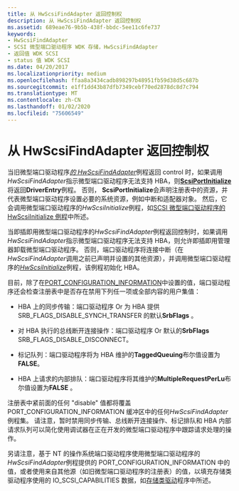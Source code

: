 ```yaml
---
title: 从 HwScsiFindAdapter 返回控制权
description: 从 HwScsiFindAdapter 返回控制权
ms.assetid: 689eae76-9b5b-438f-bbdc-5ee11c6fe737
keywords:
- HwScsiFindAdapter
- SCSI 微型端口驱动程序 WDK 存储，HwScsiFindAdapter
- 返回值 WDK SCSI
- status 值 WDK SCSI
ms.date: 04/20/2017
ms.localizationpriority: medium
ms.openlocfilehash: ffaa8a3434cadb898297b48951fb59d38d5c687b
ms.sourcegitcommit: e1ff1dd43b87dfb7349cebf70ed2878dc8d7c794
ms.translationtype: MT
ms.contentlocale: zh-CN
ms.lasthandoff: 01/02/2020
ms.locfileid: "75606549"
---
```

# <a name="returning-control-from-hwscsifindadapter"></a>从 HwScsiFindAdapter 返回控制权

当旧微型端口驱动程序[*的 HwScsiFindAdapter*](https://docs.microsoft.com/previous-versions/windows/hardware/drivers/ff557300(v=vs.85))例程返回 control 时，如果调用*HwScsiFindAdapter*指示微型端口驱动程序无法支持 HBA，则[**ScsiPortInitialize**](https://docs.microsoft.com/windows-hardware/drivers/ddi/srb/nf-srb-scsiportinitialize)将返回**DriverEntry**例程。 否则， **ScsiPortInitialize**会声明注册表中的资源，并代表微型端口驱动程序设置必要的系统资源，例如中断和适配器对象。 然后，它会调用微型端口驱动程序的*HwScsiInitialize*例程，如[SCSI 微型端口驱动程序的 HwScsiInitialize 例程](scsi-miniport-driver-s-hwscsiinitialize-routine.md)中所述。

当即插即用微型端口驱动程序的*HwScsiFindAdapter*例程返回控制时，如果调用*HwScsiFindAdapter*指示微型端口驱动程序无法支持 HBA，则允许即插即用管理器卸载微型端口驱动程序。 否则，端口驱动程序将连接中断（在*HwScsiFindAdapter*调用之前已声明并设置的其他资源），并调用微型端口驱动程序的[*HwScsiInitialize*](https://docs.microsoft.com/previous-versions/windows/hardware/drivers/ff557302(v=vs.85))例程，该例程初始化 HBA。

目前，除了在[PORT_CONFIGURATION_INFORMATION](https://docs.microsoft.com/windows-hardware/drivers/ddi/srb/ns-srb-_port_configuration_information)中设置的值，端口驱动程序还会检查注册表中是否存在禁用下列任一项或全部内容的用户集值：

- HBA 上的同步传输：端口驱动程序 Or 为 HBA 提供 SRB_FLAGS_DISABLE_SYNCH_TRANSFER 的默认**SrbFlags** 。

- 对 HBA 执行的总线断开连接操作：端口驱动程序 Or 默认的**SrbFlags** SRB_FLAGS_DISABLE_DISCONNECT。

- 标记队列：端口驱动程序将为 HBA 维护的**TaggedQueuing**布尔值设置为**FALSE**。

- HBA 上请求的内部排队：端口驱动程序将其维护的**MultipleRequestPerLu**布尔值设置为**FALSE** 。

注册表中紧前面的任何 "disable" 值都将覆盖 PORT_CONFIGURATION_INFORMATION 缓冲区中的任何*HwScsiFindAdapter*例程集。 请注意，暂时禁用同步传输、总线断开连接操作、标记排队和 HBA 内部请求队列可以简化使用调试器在正在开发的微型端口驱动程序中跟踪请求处理的操作。

另请注意，基于 NT 的操作系统端口驱动程序使用微型端口驱动程序的*HwScsiFindAdapter*例程提供的 PORT_CONFIGURATION_INFORMATION 中的值，或者使用来自其他源（如旧微型端口驱动程序的注册表）的值，以填充存储类驱动程序使用的 IO_SCSI_CAPABILITIES 数据，如[存储类驱动](introduction-to-storage-class-drivers.md)程序中所述。
